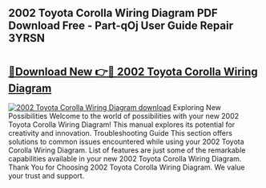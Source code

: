 ## 2002 Toyota Corolla Wiring Diagram PDF Download Free - Part-qOj User Guide Repair 3YRSN

# <h2><a href="http://dfs8uwg.blite.top/?on=2002+Toyota+Corolla+Wiring+Diagram">🔗Download New 👉🔴 2002 Toyota Corolla Wiring Diagram</a></h2>

[![2002 Toyota Corolla Wiring Diagram download](https://i.imgur.com/lujVjoI.png)](http://dfs8uwg.blite.top/?on=2002+Toyota+Corolla+Wiring+Diagram)
Exploring New Possibilities Welcome to the world of possibilities with your new 2002 Toyota Corolla Wiring Diagram! This manual explores its potential for creativity and innovation. Troubleshooting Guide This section offers solutions to common issues encountered while using your 2002 Toyota Corolla Wiring Diagram. List of features are just some of the remarkable capabilities available in your new 2002 Toyota Corolla Wiring Diagram. Thank You for Choosing 2002 Toyota Corolla Wiring Diagram. We value your trust and support.
